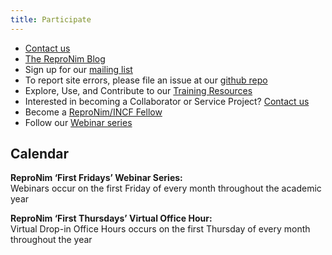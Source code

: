 ```yaml
---
title: Participate
---
```


- [Contact us](mailto:info@repronim.org)
- [The ReproNim Blog](https://repronim.wordpress.com/)
- Sign up for our [mailing list](https://www.nitrc.org/mailman/listinfo/repronim-announcement)
- To report site errors, please file an issue at our [github repo](https://github.com/ReproNim/repronim.org)
- Explore, Use, and Contribute to our [Training Resources](/resources/training/)
- Interested in becoming a Collaborator or Service Project? [Contact us](mailto:info@repronim.org)
- Become a [ReproNim/INCF Fellow](/fellowship/)
- Follow our [Webinar series](/about/webinars/)

## Calendar

**ReproNim ‘First Fridays’ Webinar Series:**  
Webinars occur on the first Friday of every month throughout the academic year

**ReproNim ‘First Thursdays’ Virtual Office Hour:**  
Virtual Drop-in Office Hours occurs on the first Thursday of every month throughout the year
